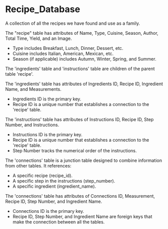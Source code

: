 # Recipe_Database

A collection of all the recipes we have found and use as a family.

The "recipe" table has attributes of Name, Type, Cuisine, Season, Author, Total Time, Yield, and an Image.
- Type includes Breakfast, Lunch, Dinner, Dessert, etc.
- Cuisine includes Italian, American, Mexican, etc.
- Season (if applicable) includes Autumn, Winter, Spring, and Summer.

The 'ingredients' table and 'instructions' table are children of the parent table 'recipe'.

The 'ingredients' table has attributes of Ingredients ID, Recipe ID, Ingredient Name, and Measurements.
- Ingredients ID is the primary key.
- Recipe ID is a unique number that establishes a connection to the 'recipe' table.

The 'instructions' table has attributes of Instructions ID, Recipe ID, Step Number, and Instructions.
- Instructions ID is the primary key.
- Recipe ID is a unique number that establishes a connection to the 'recipe' table.
- Step Number tracks the numerical order of the instructions.

The 'connections' table is a junction table designed to combine information from other tables.
It references:
- A specific recipe (recipe_id).
- A specific step in the instructions (step_number).
- A specific ingredient (ingredient_name).

The 'connections' table has attributes of Connections ID, Measurement, Recipe ID, Step Number, and Ingredient Name.
- Connections ID is the primary key.
- Recipe ID, Step Number, and Ingredient Name are foreign keys that make the connection between all the tables. 
